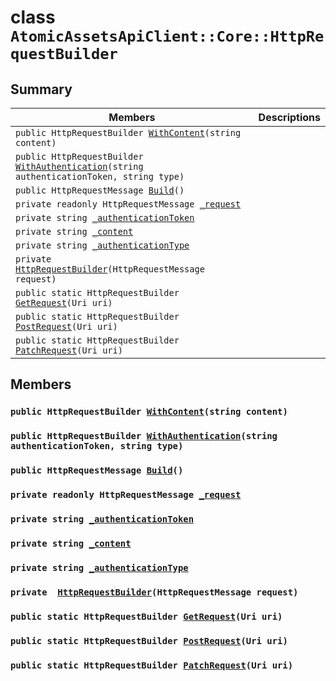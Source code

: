 # class `AtomicAssetsApiClient::Core::HttpRequestBuilder` 

## Summary

 Members                        | Descriptions                                
--------------------------------|---------------------------------------------
`public HttpRequestBuilder `[`WithContent`](#class_atomic_assets_api_client_1_1_core_1_1_http_request_builder_1aeebb79b7c5e479bd47ef70a51b3e125a)`(string content)` | 
`public HttpRequestBuilder `[`WithAuthentication`](#class_atomic_assets_api_client_1_1_core_1_1_http_request_builder_1a299ac32346c583d659a8b17c6422c6a9)`(string authenticationToken, string type)` | 
`public HttpRequestMessage `[`Build`](#class_atomic_assets_api_client_1_1_core_1_1_http_request_builder_1aa7fd1b35577f6625266342f19f9d8ea1)`()` | 
`private readonly HttpRequestMessage `[`_request`](#class_atomic_assets_api_client_1_1_core_1_1_http_request_builder_1af9c69499feb895ec261a4ec57785397b) | 
`private string `[`_authenticationToken`](#class_atomic_assets_api_client_1_1_core_1_1_http_request_builder_1acecef2b0365a83cb899f90e3f18ccdd9) | 
`private string `[`_content`](#class_atomic_assets_api_client_1_1_core_1_1_http_request_builder_1a41b3b1a70073243ee5dbd4b08c405dd9) | 
`private string `[`_authenticationType`](#class_atomic_assets_api_client_1_1_core_1_1_http_request_builder_1a475bb512c61afd9dd697da5edf0fb906) | 
`private  `[`HttpRequestBuilder`](#class_atomic_assets_api_client_1_1_core_1_1_http_request_builder_1a1295c84d52f3a83b0492630e49533042)`(HttpRequestMessage request)` | 
`public static HttpRequestBuilder `[`GetRequest`](#class_atomic_assets_api_client_1_1_core_1_1_http_request_builder_1a58a5e07f5e1d4bd2e236d51d7d75cff8)`(Uri uri)` | 
`public static HttpRequestBuilder `[`PostRequest`](#class_atomic_assets_api_client_1_1_core_1_1_http_request_builder_1a2280b2c46b37d28d11608a882d6ce365)`(Uri uri)` | 
`public static HttpRequestBuilder `[`PatchRequest`](#class_atomic_assets_api_client_1_1_core_1_1_http_request_builder_1ab4fb4fdaf209686fc008bddbdbbae9bd)`(Uri uri)` | 

## Members

### `public HttpRequestBuilder `[`WithContent`](#class_atomic_assets_api_client_1_1_core_1_1_http_request_builder_1aeebb79b7c5e479bd47ef70a51b3e125a)`(string content)` 

### `public HttpRequestBuilder `[`WithAuthentication`](#class_atomic_assets_api_client_1_1_core_1_1_http_request_builder_1a299ac32346c583d659a8b17c6422c6a9)`(string authenticationToken, string type)` 

### `public HttpRequestMessage `[`Build`](#class_atomic_assets_api_client_1_1_core_1_1_http_request_builder_1aa7fd1b35577f6625266342f19f9d8ea1)`()` 

### `private readonly HttpRequestMessage `[`_request`](#class_atomic_assets_api_client_1_1_core_1_1_http_request_builder_1af9c69499feb895ec261a4ec57785397b) 

### `private string `[`_authenticationToken`](#class_atomic_assets_api_client_1_1_core_1_1_http_request_builder_1acecef2b0365a83cb899f90e3f18ccdd9) 

### `private string `[`_content`](#class_atomic_assets_api_client_1_1_core_1_1_http_request_builder_1a41b3b1a70073243ee5dbd4b08c405dd9) 

### `private string `[`_authenticationType`](#class_atomic_assets_api_client_1_1_core_1_1_http_request_builder_1a475bb512c61afd9dd697da5edf0fb906) 

### `private  `[`HttpRequestBuilder`](#class_atomic_assets_api_client_1_1_core_1_1_http_request_builder_1a1295c84d52f3a83b0492630e49533042)`(HttpRequestMessage request)` 

### `public static HttpRequestBuilder `[`GetRequest`](#class_atomic_assets_api_client_1_1_core_1_1_http_request_builder_1a58a5e07f5e1d4bd2e236d51d7d75cff8)`(Uri uri)` 

### `public static HttpRequestBuilder `[`PostRequest`](#class_atomic_assets_api_client_1_1_core_1_1_http_request_builder_1a2280b2c46b37d28d11608a882d6ce365)`(Uri uri)` 

### `public static HttpRequestBuilder `[`PatchRequest`](#class_atomic_assets_api_client_1_1_core_1_1_http_request_builder_1ab4fb4fdaf209686fc008bddbdbbae9bd)`(Uri uri)` 

